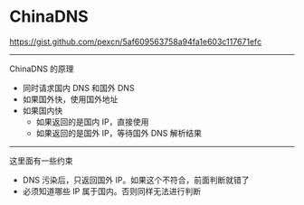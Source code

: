 # ChinaDNS

https://gist.github.com/pexcn/5af609563758a94fa1e603c117671efc

---

ChinaDNS 的原理

- 同时请求国内 DNS 和国外 DNS
- 如果国外快，使用国外地址
- 如果国内快
    - 如果返回的是国内 IP，直接使用
    - 如果返回的是国外 IP，等待国外 DNS 解析结果

---

这里面有一些约束

- DNS 污染后，只返回国外 IP。如果这个不符合，前面判断就错了
- 必须知道哪些 IP 属于国内。否则同样无法进行判断
